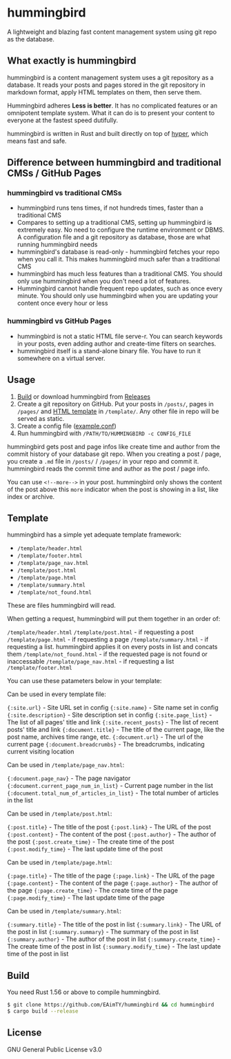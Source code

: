 # hummingbird

A lightweight and blazing fast content management system using git repo as the database.

## What exactly is hummingbird

hummingbird is a content management system uses a git repository as a database. It reads your posts and pages stored in the git repository in markdown format, apply HTML templates on them, then serve them.

Hummingbird adheres **Less is better**. It has no complicated features or an omnipotent template system. What it can do is to present your content to everyone at the fastest speed dutifully.

hummingbird is written in Rust and built directly on top of [hyper](https://github.com/hyperium/hyper), which means fast and safe.

## Difference between hummingbird and traditional CMSs / GitHub Pages

### hummingbird vs traditional CMSs

- hummingbird runs tens times, if not hundreds times, faster than a traditional CMS
- Compares to setting up a traditional CMS, setting up hummingbird is extremely easy. No need to configure the runtime environment or DBMS. A configuration file and a git repository as database, those are what running hummingbird needs
- hummingbird's database is read-only - hummingbird fetches your repo when you call it. This makes hummingbird much safer than a traditional CMS
- hummingbird has much less features than a traditional CMS. You should only use hummingbird when you don't need a lot of features.
- Hummingbird cannot handle frequent repo updates, such as once every minute. You should only use hummingbird when you are updating your content once every hour or less

### hummingbird vs GitHub Pages
- hummingbird is not a static HTML file serve-r. You can search keywords in your posts, even adding author and create-time filters on searches.
- hummingbird itself is a stand-alone binary file. You have to run it somewhere on a virtual server.

## Usage

1. [Build](#Build) or download hummingbird from [Releases](https://github.com/EAimTY/hummingbird/releases/latest)
2. Create a git repository on GitHub. Put your posts in `/posts/`, pages in `/pages/` and [HTML template](#Template) in `/template/`. Any other file in repo will be served as static.
3. Create a config file ([example.conf](https://github.com/EAimTY/hummingbird/blob/master/hummingbird.conf))
4. Run hummingbird with `/PATH/TO/HUMMINGBIRD -c CONFIG_FILE`

hummingbird gets post and page infos like create time and author from the commit history of your database git repo. When you creating a post / page, you create a `.md` file in `/posts/` / `/pages/` in your repo and commit it. hummingbird reads the commit time and author as the post / page info.

You can use `<!--more-->` in your post. hummingbird only shows the content of the post above this `more` indicator when the post is showing in a list, like index or archive.

## Template

hummingbird has a simple yet adequate template framework:

- `/template/header.html`
- `/template/footer.html`
- `/template/page_nav.html`
- `/template/post.html`
- `/template/page.html`
- `/template/summary.html`
- `/template/not_found.html`

These are files hummingbird will read.

When getting a request, hummingbird will put them together in an order of:

`/template/header.html`
`/template/post.html` - if requesting a post
`/template/page.html` - if requesting a page
`/template/summary.html` - if requesting a list. hummingbird applies it on every posts in list and concats them
`/template/not_found.html` - if the requested page is not found or inaccessable
`/template/page_nav.html` - if requesting a list
`/template/footer.html`

You can use these patameters below in your template:

Can be used in every template file:

`{:site.url}` - Site URL set in config
`{:site.name}` - Site name set in config
`{:site.description}` - Site description set in config
`{:site.page_list}` - The list of all pages' title and link
`{:site.recent_posts}` - The list of recent posts' title and link
`{:document.title}` - The title of the current page, like the post name, archives time range, etc.
`{:document.url}` - The url of the current page
`{:document.breadcrumbs}` - The breadcrumbs, indicating current visiting location

Can be used in `/template/page_nav.html`:

`{:document.page_nav}` - The page navigator
`{:document.current_page_num_in_list}` - Current page number in the list
`{:document.total_num_of_articles_in_list}` - The total number of articles in the list

Can be used in `/template/post.html`:

`{:post.title}` - The title of the post
`{:post.link}` - The URL of the post
`{:post.content}` - The content of the post
`{:post.author}` - The author of the post
`{:post.create_time}` - The create time of the post
`{:post.modify_time}` - The last update time of the post

Can be used in `/template/page.html`:

`{:page.title}` - The title of the page
`{:page.link}` - The URL of the page
`{:page.content}` - The content of the page
`{:page.author}` - The author of the page
`{:page.create_time}` - The create time of the page
`{:page.modify_time}` - The last update time of the page

Can be used in `/template/summary.html`:

`{:summary.title}` - The title of the post in list
`{:summary.link}` - The URL of the post in list
`{:summary.summary}` - The summary of the post in list
`{:summary.author}` - The author of the post in list
`{:summary.create_time}` - The create time of the post in list
`{:summary.modify_time}` - The last update time of the post in list

## Build

You need Rust 1.56 or above to compile hummingbird.

```bash
$ git clone https://github.com/EAimTY/hummingbird && cd hummingbird
$ cargo build --release
```

## License

GNU General Public License v3.0
